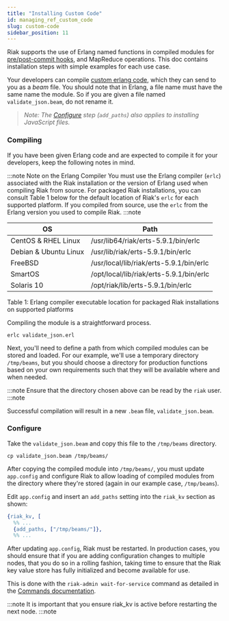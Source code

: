 ```yaml
---
title: "Installing Custom Code"
id: managing_ref_custom_code
slug: custom-code
sidebar_position: 11
---
```


Riak supports the use of Erlang named functions in compiled modules for
[pre/post-commit hooks](/docs/developing/usage/commit-hooks), and MapReduce operations. This
doc contains installation steps with simple examples for each use case.

Your developers can compile [custom erlang code](/docs/developing/usage/commit-hooks), which
they can send to you as a *beam* file. You should note that in Erlang, a file
name must have the same name the module. So if you are given a file named
`validate_json.beam`, do not rename it.

> *Note: The [Configure](#configure) step (`add_paths`) also applies to installing JavaScript files.*

### Compiling

If you have been given Erlang code and are expected to compile it for
your developers, keep the following notes in mind.

:::note Note on the Erlang Compiler
You must use the Erlang compiler (`erlc`) associated with the Riak
installation or the version of Erlang used when compiling Riak from source.
For packaged Riak installations, you can consult Table 1 below for the default
location of Riak's `erlc` for each supported platform. If you compiled from
source, use the `erlc` from the Erlang version you used to compile Riak.
:::note

| OS                    | Path                                    |
|-----------------------|-----------------------------------------|
| CentOS & RHEL Linux   | /usr/lib64/riak/erts-5.9.1/bin/erlc     |
| Debian & Ubuntu Linux | /usr/lib/riak/erts-5.9.1/bin/erlc       |
| FreeBSD               | /usr/local/lib/riak/erts-5.9.1/bin/erlc |
| SmartOS               | /opt/local/lib/riak/erts-5.9.1/bin/erlc |
| Solaris 10            | /opt/riak/lib/erts-5.9.1/bin/erlc       |

Table 1: Erlang compiler executable location for packaged Riak installations
         on supported platforms

Compiling the module is a straightforward process.

```text
erlc validate_json.erl
```

Next, you'll need to define a path from which compiled modules can be stored
and loaded. For our example, we'll use a temporary directory `/tmp/beams`,
but you should choose a directory for production functions based on your
own requirements such that they will be available where and when needed.

:::note
Ensure that the directory chosen above can be read by the `riak` user.
:::note

Successful compilation will result in a new `.beam` file,
`validate_json.beam`.

### Configure

Take the `validate_json.beam` and copy this file to the `/tmp/beams` directory.

```text
cp validate_json.beam /tmp/beams/
```

After copying the compiled module into `/tmp/beams/`, you must update
`app.config` and configure Riak to allow loading of compiled modules from
the directory where they're stored (again in our example case, `/tmp/beams`).

Edit `app.config` and insert an `add_paths` setting into the `riak_kv`
section as shown:

```erlang
{riak_kv, [
  %% ...
  {add_paths, ["/tmp/beams/"]},
  %% ...
```

After updating `app.config`, Riak must be restarted. In production cases, you
should ensure that if you are adding configuration changes to multiple nodes,
that you do so in a rolling fashion, taking time to ensure that the Riak key
value store has fully initialized and become available for use.

This is done with the `riak-admin wait-for-service` command as detailed
in the [Commands documentation](/docs/using/admin/riak-admin/#wait-for-service).

:::note
It is important that you ensure riak_kv is active before restarting the next
node.
:::note
